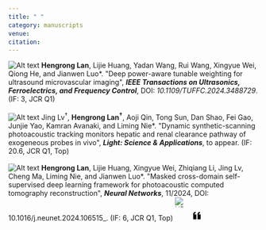 ```yaml
---
title: " "
category: manuscripts
venue:
citation:
---
```


<img src="../images/journal.png" alt="Alt text" width="20" height="20"> **Hengrong Lan**, Lijie Huang, Yadan Wang, Rui Wang, Xingyue Wei, Qiong
He, and Jianwen Luo\*. "Deep power-aware tunable weighting for ultrasound microvascular imaging", _**IEEE Transactions on Ultrasonics, Ferroelectrics, and Frequency Control**_, DOI: _10.1109/TUFFC.2024.3488729_. (IF: 3, JCR Q1)
<br>
<br>
<img src="../images/journal.png" alt="Alt text" width="20" height="20"> Jing Lv<sup>†</sup>, **Hengrong Lan<sup>†</sup>**, Aoji Qin, Tong Sun, Dan Shao, Fei Gao, Junjie Yao, Kamran Avanaki, and Liming Nie\*. "Dynamic synthetic-scanning photoacoustic tracking monitors hepatic and renal clearance pathway of exogeneous probes in vivo", _**Light: Science & Applications**_, to appear. (IF: 20.6, JCR Q1, Top)
<br>
<br>
<img src="../images/journal.png" alt="Alt text" width="20" height="20"> **Hengrong Lan**, Lijie Huang, Xingyue Wei, Zhiqiang Li, Jing Lv, Cheng Ma, Liming Nie, and Jianwen Luo\*. "Masked cross-domain self-supervised deep learning framework for photoacoustic computed tomography reconstruction", _**Neural Networks**_, 11/2024, DOI: 10.1016/j.neunet.2024.106515_. (IF: 6, JCR Q1, Top)
<a href="https://www.sciencedirect.com/science/article/pii/S0893608024004398" target="_blank">
  <img src="../images/PDF.png" alt="URL" width="20" height="20" style="display: inline-block; margin-right: 10px;"></a>
<a href="https://scholar.googleusercontent.com/scholar.bib?q=info:tci62ky4c94J:scholar.google.com/&output=citation&scisdr=ClGdMzbfEIvW5r6xDVk:AFWwaeYAAAAAZwu3FVk1nd8HQ0NvvRB5eP0XK_E&scisig=AFWwaeYAAAAAZwu3FU1HlB1y37xPtOC8E8-PBc4&scisf=4&ct=citation&cd=-1&hl=zh-CN" target="_blank">
<img src="../images/cite.png" alt="Cite" width="20" height="20" style="display: inline-block; margin-right: 10px;"></a>


